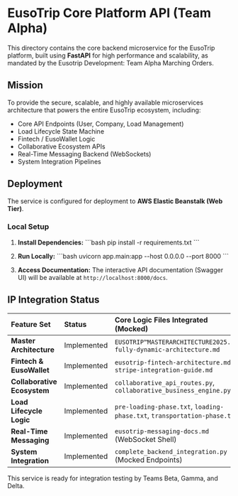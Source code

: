 # EusoTrip Core Platform API (Team Alpha)

This directory contains the core backend microservice for the EusoTrip platform, built using **FastAPI** for high performance and scalability, as mandated by the Eusotrip Development: Team Alpha Marching Orders.

## Mission

To provide the secure, scalable, and highly available microservices architecture that powers the entire EusoTrip ecosystem, including:
*   Core API Endpoints (User, Company, Load Management)
*   Load Lifecycle State Machine
*   Fintech / EusoWallet Logic
*   Collaborative Ecosystem APIs
*   Real-Time Messaging Backend (WebSockets)
*   System Integration Pipelines

## Deployment

The service is configured for deployment to **AWS Elastic Beanstalk (Web Tier)**.

### Local Setup

1.  **Install Dependencies:**
    \`\`\`bash
    pip install -r requirements.txt
    \`\`\`

2.  **Run Locally:**
    \`\`\`bash
    uvicorn app.main:app --host 0.0.0.0 --port 8000
    \`\`\`

3.  **Access Documentation:**
    The interactive API documentation (Swagger UI) will be available at `http://localhost:8000/docs`.

## IP Integration Status

| Feature Set | Status | Core Logic Files Integrated (Mocked) |
| :--- | :--- | :--- |
| **Master Architecture** | Implemented | `EUSOTRIP™MASTERARCHITECTURE2025.md`, `fully-dynamic-architecture.md` |
| **Fintech & EusoWallet** | Implemented | `eusotrip-fintech-architecture.md`, `stripe-integration-guide.md` |
| **Collaborative Ecosystem** | Implemented | `collaborative_api_routes.py`, `collaborative_business_engine.py` |
| **Load Lifecycle Logic** | Implemented | `pre-loading-phase.txt`, `loading-phase.txt`, `transportation-phase.txt` |
| **Real-Time Messaging** | Implemented | `eusotrip-messaging-docs.md` (WebSocket Shell) |
| **System Integration** | Implemented | `complete_backend_integration.py` (Mocked Endpoints) |

This service is ready for integration testing by Teams Beta, Gamma, and Delta.

